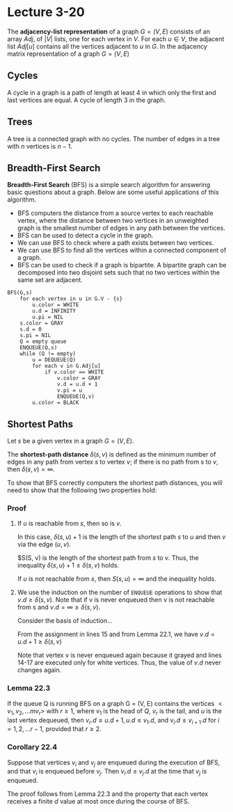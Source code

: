# Lecture 3-20

The **adjacency-list representation** of a graph $G = (V, E)$ consists of an array $Adj$, of $|V|$ lists, one for each vertex in $V$.
For each $u \in V$, the adjacent list $Adj[u]$ contains all the vertices adjacent to $u$ in $G$.
In the adjacency matrix representation of a graph $G = (V,E)$

## Cycles

A cycle in a graph is a path of length at least 4 in which only the first and last vertices are equal.
A cycle of length $3$ in the graph.

## Trees

A tree is a connected graph with no cycles.
The number of edges in a tree with $n$ vertices is $n - 1$.

## Breadth-First Search
**Breadth-First Search** (BFS) is a simple search algorithm for answering basic questions about a graph.
Below are some useful applications of this algorithm.

* BFS computers the distance from a source vertex to each reachable vertex, where the distance between two vertices in an unweighted graph is the smallest number of edges in any path between the vertices.
* BFS can be used to detect a cycle in the graph.
* We can use BFS to check where a path exists between two vertices.
* We can use BFS to find all the vertices within a connected component of a graph.
* BFS can be used to check if a graph is bipartite. A bipartite graph can be decomposed into two disjoint sets such that no two vertices within the same set are adjacent.

```
BFS(G,s)
    for each vertex in u in G.V - {s}
        u.color = WHITE
        u.d = INFINITY
        u.pi = NIL
    s.color = GRAY
    s.d = 0
    s.pi = NIL
    Q = empty queue
    ENQUEUE(Q,s)
    while (Q != empty)
        u = DEQUEUE(Q)
        for each v in G.Adj[u]
            if v.color == WHITE
                v.color = GRAY
                v.d = u.d + 1
                v.pi = u
                ENQUEUE(Q,v)
        u.color = BLACK
```

## Shortest Paths

Let $s$ be a given vertex in a graph $G = (V,E)$.

The **shortest-path distance** $\delta(s,v)$ is defined as the minimum number of edges in any path from vertex $s$ to vertex $v$; if there is no path from $s$ to $v$, then $\delta(s,v) = \infty$.

To show that BFS correctly computers the shortest path distances, you will need to show that the following two properties hold:

### Proof

1.  
    If $u$ is reachable from $s$, then so is $v$.

    In this case, $\delta(s,u) + 1$ is the length of the shortest path $s$ to $u$ and then $v$ via the edge $(u,v)$.

    $S(S, v) is the length of the shortest path from $s$ to $v$.
Thus, the inequality $\delta(s,u) + 1 \leq \delta(s,v)$ holds.

    If $u$ is not reachable from $s$, then $S(s, u) = \infty$ and the inequality holds.

2.
    We use the induction on the number of `ENQUEUE` operations to show that $v.d \geq \delta(s,v)$.
    Note that if v is never enqueued then v is not reachable from s and $v.d = \infty \geq \delta(s,v)$.

    Consider the basis of induction...

    From the assignment in lines 15 and from Lemma 22.1, we have $v.d = u.d + 1 \geq \delta(s,v)$

    Note that vertex v is never enqueued again because it grayed and lines 14-17 are executed only for white vertices.
    Thus, the value of $v.d$ never changes again.

### Lemma 22.3

If the queue Q is running BFS on a graph G = (V, E) contains the vertices $<v_1, v_2, ...m v_r>$ with $r \geq 1$, where $v_1$ is the head of $Q$, $v_r$ is the tail, and $u$ is the last vertex dequeued, then $v_r.d \leq u.d + 1, u.d \leq v_1.d$, and $v_i.d \leq v_{i+1}.d$ for $i = 1, 2, ... r - 1$, provided that $r \geq 2$.

### Corollary 22.4

Suppose that vertices $v_i$ and $v_j$ are enqueued during the execution of BFS, and that $v_i$ is enqueued before $v_j$.
Then $v_i.d \leq v_j.d$ at the time that $v_j$ is enqueued.

The proof follows from Lemma 22.3 and the property that each vertex receives a finite $d$ value at most once during the course of BFS.